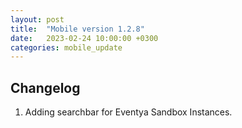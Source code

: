 ```yaml
---
layout: post
title:  "Mobile version 1.2.8"
date:   2023-02-24 10:00:00 +0300
categories: mobile_update
---
```


Changelog
---
1. Adding searchbar for Eventya Sandbox Instances.

